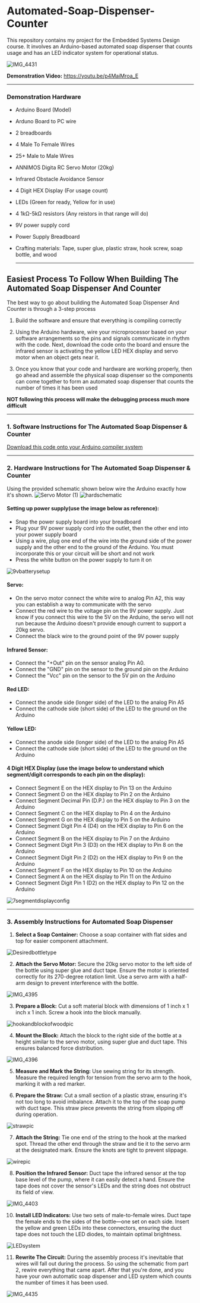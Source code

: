 # Automated-Soap-Dispenser-Counter

This repository contains my project for the Embedded Systems Design course. It involves an Arduino-based automated soap dispenser that counts usage and has an LED indicator system for operational status.

![IMG_4431](https://github.com/declancouch/Automated-Soap-Dispenser-And-Counter/assets/145140758/981b114b-daa5-4d49-abfb-55c60d34edd8)

**Demonstration Video:** https://youtu.be/p4MaiMroa_E

---

### Demonstration Hardware
- Arduino Board (Model)
- Arduno Board to PC wire
- 2 breadboards
- 4 Male To Female Wires
- 25+ Male to Male Wires
- ANNIMOS Digita RC Servo Motor (20kg)
- Infrared Obstacle Avoidance Sensor
- 4 Digit HEX Display (For usage count)
- LEDs (Green for ready, Yellow for in use)
- 4 1kΩ-5kΩ resistors (Any reistors in that range will do)
- 9V power supply cord
- Power Supply Breadboard
- Crafting materials: Tape, super glue, plastic straw, hook screw, soap bottle, and wood

  ---


## Easiest Process To Follow When Building The Automated Soap Dispenser And Counter
The best way to go about building the Automated Soap Dispenser And Counter is through a 3-step process

1. Build the software and ensure that everything is compiling correctly

2. Using the Arduino hardware, wire your microprocessor based on your software arrangements so the pins and signals communicate in rhythm with the code. Next, download the code onto the board and ensure the infrared sensor is activating the yellow LED HEX display and servo motor when an object gets near it.

3. Once you know that your code and hardware are working properly, then go ahead and assemble the physical soap dispenser so the components can come together to form an automated soap dispenser that counts the number of times it has been used

**NOT following this process will make the debugging process much more difficult** 



---





### 1. Software Instructions for The Automated Soap Dispenser & Counter


[Download this code onto your Arduino compiler system](https://github.com/declancouch/Automated-Soap-Dispenser-And-Counter/blob/34ed45a4a5e10d7ac9d816b988eacd39e0801649/Arduino%20Completed%20Soap%20Dispensor%20Code.ino)




---





### 2. Hardware Instructions for The Automated Soap Dispenser & Counter

Using the provided schematic shown below wire the Arduino exactly how it's shown.
![Servo Motor (1)](https://github.com/declancouch/Automated-Soap-Dispenser-And-Counter/assets/145140758/8a729bc1-4a63-4fd9-bb49-1413506816e6)
![hardschematic](https://github.com/declancouch/Automated-Soap-Dispenser-And-Counter/assets/145140758/cff6ab99-e802-40eb-b9fc-b542e1ba81ac)



#### Setting up power supply(use the image below as reference):
- Snap the power supply board into your breadboard
- Plug your 9V power supply cord into the outlet, then the other end into your power supply board 
- Using a wire, plug one end of the wire into the ground side of the power supply and the other end to the ground of the Arduino. You must incorporate this or your circuit will be short and not work
- Press the white button on the power supply to turn it on
  
![9vbatterysetup](https://github.com/declancouch/Automated-Soap-Dispenser-And-Counter/assets/145140758/96e0f5af-a386-4aa5-b7e9-33c16bc0f541)


#### Servo:
- On the servo motor connect the white wire to analog Pin A2, this way you can establish a way to communicate with the servo
- Connect the red wire to the voltage pin on the 9V power supply. Just know if you connect this wire to the 5V on the Arduino, the servo will not run because the Arduino doesn't provide enough current to support a 20kg servo.
- Connect the black wire to the ground point of the 9V power supply

#### Infrared Sensor:
- Connect the "+Out" pin on the sensor analog Pin A0.
- Connect the "GND" pin on the sensor to the ground pin on the Arduino
- Connect the "Vcc" pin on the sensor to the 5V pin on the Arduino

#### Red LED:
- Connect the anode side (longer side) of the LED to the analog Pin A5
- Connect the cathode side (short side) of the LED to the ground on the Arduino

#### Yellow LED:
- Connect the anode side (longer side) of the LED to the analog Pin A5
- Connect the cathode side (short side) of the LED to the ground on the Arduino

#### 4 Digit HEX Display (use the image below to understand which segment/digit corresponds to each pin on the display):
- Connect Segment E on the HEX display to Pin 13 on the Arduino 
- Connect Segment D on the HEX display to Pin 2 on the Arduino 
- Connect Segment Decimal Pin (D.P.) on the HEX display to Pin 3 on the Arduino 
- Connect Segment C on the HEX display to Pin 4 on the Arduino 
- Connect Segment G on the HEX display to Pin 5 on the Arduino 
- Connect Segment Digit Pin 4 (D4) on the HEX display to Pin 6 on the Arduino 
- Connect Segment B on the HEX display to Pin 7 on the Arduino 
- Connect Segment Digit Pin 3 (D3) on the HEX display to Pin 8 on the Arduino 
- Connect Segment Digit Pin 2 (D2) on the HEX display to Pin 9 on the Arduino 
- Connect Segment F on the HEX display to Pin 10 on the Arduino 
- Connect Segment A on the HEX display to Pin 11 on the Arduino 
- Connect Segment Digit Pin 1 (D2) on the HEX display to Pin 12 on the Arduino

![7segmentdisplayconfig](https://github.com/declancouch/Automated-Soap-Dispenser-And-Counter/assets/145140758/cad3d61c-df9f-4155-98bd-dc3fbb7fc742)




---




### 3. Assembly Instructions for Automated Soap Dispenser

1. **Select a Soap Container:** Choose a soap container with flat sides and top for easier component attachment.

![Desiredbottletype](https://github.com/declancouch/Automated-Soap-Dispenser-And-Counter/assets/145140758/0ef27fcd-a874-435c-8deb-c3e7793db2c9)

  
2. **Attach the Servo Motor:** Secure the 20kg servo motor to the left side of the bottle using super glue and duct tape. Ensure the motor is oriented correctly for its 270-degree rotation limit. Use a servo arm with a half-arm design to prevent interference with the bottle.

![IMG_4395](https://github.com/declancouch/Automated-Soap-Dispenser-And-Counter/assets/145140758/fb1e66d5-dede-4321-a990-4c1cfa667348)

3. **Prepare a Block:** Cut a soft material block with dimensions of 1 inch x 1 inch x 1 inch. Screw a hook into the block manually.

![hookandblockofwoodpic](https://github.com/declancouch/Automated-Soap-Dispenser-And-Counter/assets/145140758/8303619c-750a-4c06-8b6c-8b6c7232a46c)
   
4. **Mount the Block:** Attach the block to the right side of the bottle at a height similar to the servo motor, using super glue and duct tape. This ensures balanced force distribution.

![IMG_4396](https://github.com/declancouch/Automated-Soap-Dispenser-And-Counter/assets/145140758/f494530b-09e0-49bb-a87b-4828d22d06d0)

5. **Measure and Mark the String:** Use sewing string for its strength. Measure the required length for tension from the servo arm to the hook, marking it with a red marker.
  
6. **Prepare the Straw:** Cut a small section of a plastic straw, ensuring it's not too long to avoid imbalance. Attach it to the top of the soap pump with duct tape. This straw piece prevents the string from slipping off during operation.

![strawpic](https://github.com/declancouch/Automated-Soap-Dispenser-And-Counter/assets/145140758/6d084921-055d-4fce-a632-5788f5b4a444)

7. **Attach the String:** Tie one end of the string to the hook at the marked spot. Thread the other end through the straw and tie it to the servo arm at the designated mark. Ensure the knots are tight to prevent slippage.

![wirepic](https://github.com/declancouch/Automated-Soap-Dispenser-And-Counter/assets/145140758/c2da657a-3c39-4fc0-9f76-19115bdc8461)
   
8. **Position the Infrared Sensor:** Duct tape the infrared sensor at the top base level of the pump, where it can easily detect a hand. Ensure the tape does not cover the sensor's LEDs and the string does not obstruct its field of view.

![IMG_4403](https://github.com/declancouch/Automated-Soap-Dispenser-And-Counter/assets/145140758/e7099a8d-2045-4c5f-a6b9-e8746fb746ab)
   
10. **Install LED Indicators:** Use two sets of male-to-female wires. Duct tape the female ends to the sides of the bottle—one set on each side. Insert the yellow and green LEDs into these connectors, ensuring the duct tape does not touch the LED diodes, to maintain optimal brightness.

![LEDsystem](https://github.com/declancouch/Automated-Soap-Dispenser-And-Counter/assets/145140758/cd89e52e-af60-45b1-bd00-6c66b2e9075d)

11. **Rewrite The Circuit:** During the assembly process it's inevitable that wires will fall out during the process. So using the schematic from part 2, rewire everything that came apart. After that you're done, and you have your own automatic soap dispenser and LED system which counts the number of times it has been used.    

![IMG_4435](https://github.com/declancouch/Automated-Soap-Dispenser-And-Counter/assets/145140758/5618ce4a-39ae-4a3a-9f56-6e685d8cad63)


